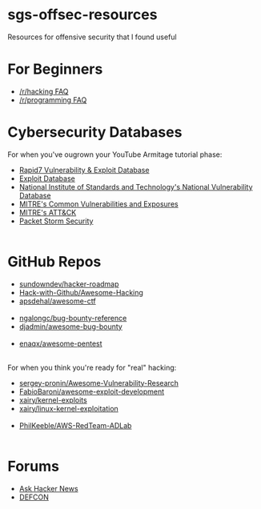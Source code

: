 # sgs-offsec-resources
Resources for offensive security that I found useful

# For Beginners
* [/r/hacking FAQ](https://old.reddit.com/r/hacking/wiki/index#wiki_faq)
* [/r/programming FAQ](https://old.reddit.com/r/programming/wiki/faq)
# Cybersecurity Databases
For when you've ougrown your YouTube Armitage tutorial phase:
* [Rapid7 Vulnerability & Exploit Database](https://www.rapid7.com/db/)
* [Exploit Database](https://www.exploit-db.com/)
* [National Institute of Standards and Technology's National Vulnerability Database](https://nvd.nist.gov/)
* [MITRE's Common Vulnerabilities and Exposures](https://cve.mitre.org/)
* [MITRE's ATT&CK](https://attack.mitre.org/)
* [Packet Storm Security](https://packetstormsecurity.com/)
<br></br>
# GitHub Repos
* [sundowndev/hacker-roadmap](https://github.com/sundowndev/hacker-roadmap)
* [Hack-with-Github/Awesome-Hacking](https://github.com/Hack-with-Github/Awesome-Hacking)
* [apsdehal/awesome-ctf](https://github.com/apsdehal/awesome-ctf)
<br></br>
* [ngalongc/bug-bounty-reference](https://github.com/ngalongc/bug-bounty-reference)
* [djadmin/awesome-bug-bounty](https://github.com/djadmin/awesome-bug-bounty)
<br></br>
* [enaqx/awesome-pentest](https://github.com/enaqx/awesome-pentest)
<br></br>

For when you think you're ready for "real" hacking:
* [sergey-pronin/Awesome-Vulnerability-Research](https://github.com/sergey-pronin/Awesome-Vulnerability-Research)
* [FabioBaroni/awesome-exploit-development](https://github.com/FabioBaroni/awesome-exploit-development)
* [xairy/kernel-exploits](https://github.com/xairy/kernel-exploits)
* [xairy/linux-kernel-exploitation](https://github.com/xairy/linux-kernel-exploitation)
<br></br>
* [PhilKeeble/AWS-RedTeam-ADLab](https://github.com/PhilKeeble/AWS-RedTeam-ADLab)
<br></br>

# Forums
* [Ask Hacker News](https://news.ycombinator.com/ask)
* [DEFCON](https://forum.defcon.org/)
